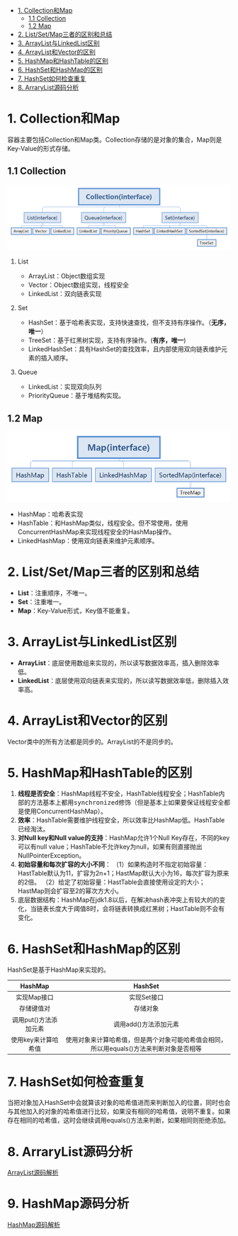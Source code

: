 

- [1. Collection和Map](#1-collection%E5%92%8Cmap)
  - [1.1 Collection](#11-collection)
  - [1.2 Map](#12-map)
- [2. List/Set/Map三者的区别和总结](#2-listsetmap%E4%B8%89%E8%80%85%E7%9A%84%E5%8C%BA%E5%88%AB%E5%92%8C%E6%80%BB%E7%BB%93)
- [3. ArrayList与LinkedList区别](#3-arraylist%E4%B8%8Elinkedlist%E5%8C%BA%E5%88%AB)
- [4. ArrayList和Vector的区别](#4-arraylist%E5%92%8Cvector%E7%9A%84%E5%8C%BA%E5%88%AB)
- [5. HashMap和HashTable的区别](#5-hashmap%E5%92%8Chashtable%E7%9A%84%E5%8C%BA%E5%88%AB)
- [6. HashSet和HashMap的区别](#6-hashset%E5%92%8Chashmap%E7%9A%84%E5%8C%BA%E5%88%AB)
- [7. HashSet如何检查重复](#7-hashset%E5%A6%82%E4%BD%95%E6%A3%80%E6%9F%A5%E9%87%8D%E5%A4%8D)
- [8. ArraryList源码分析](#8-arrarylist%E6%BA%90%E7%A0%81%E5%88%86%E6%9E%90)


# 1. Collection和Map

容器主要包括Collection和Map类。Collection存储的是对象的集合，Map则是Key-Value的形式存储。

## 1.1 Collection

![](https://github.com/ZoharAndroid/MarkdownImages/blob/master/2019-5-13/Collection(interface).png?raw=true)

1. List
   * ArrayList：Object数组实现
   * Vector：Object数组实现，线程安全
   * LinkedList：双向链表实现

2. Set
   * HashSet：基于哈希表实现，支持快速查找，但不支持有序操作。（**无序，唯一**）
   * TreeSet：基于红黑树实现，支持有序操作。(**有序，唯一**)
   * LinkedHashSet：具有HashSet的查找效率，且内部使用双向链表维护元素的插入顺序。

3. Queue
   * LinkedList：实现双向队列
   * PriorityQueue：基于堆结构实现。

## 1.2 Map

![](https://github.com/ZoharAndroid/MarkdownImages/blob/master/2019-5-13/Map(interface).png?raw=true)

* HashMap：哈希表实现
* HashTable：和HashMap类似，线程安全。但不常使用，使用ConcurrentHashMap来实现线程安全的HashMap操作。
* LinkedHashMap：使用双向链表来维护元素顺序。

# 2. List/Set/Map三者的区别和总结

 * **List**：注重顺序，不唯一。
 * **Set**：注重唯一。
 * **Map**：Key-Value形式，Key值不能重复。

# 3. ArrayList与LinkedList区别

* **ArrayList**：底层使用数组来实现的，所以读写数据效率高，插入删除效率低。
* **LinkedList**：底层使用双向链表来实现的，所以读写数据效率低，删除插入效率高。

# 4. ArrayList和Vector的区别

Vector类中的所有方法都是同步的。ArrayList的不是同步的。

# 5. HashMap和HashTable的区别

  1. **线程是否安全**：HashMap线程不安全，HashTable线程安全；HashTable内部的方法基本上都用<kbd>synchronized</kbd>修饰（但是基本上如果要保证线程安全都是使用ConcurrentHashMap）。
  2. **效率**：HashTable需要维护线程安全，所以效率比HashMap低。HashTable已经淘汰。
  3. **对Null key和Null value的支持**：HashMap允许1个Null Key存在，不同的key可以有null value；HashTable不允许key为null，如果有则直接抛出NullPointerException。
  4. **初始容量和每次扩容的大小不同**：
     （1）如果构造时不指定初始容量：HastTable默认为11，扩容为2n+1；HastMap默认大小为16，每次扩容为原来的2倍。
     （2）给定了初始容量：HastTable会直接使用设定的大小；HastMap则会扩容至2的幂次方大小。
  5. 底层数据结构：HashMap在jdk1.8以后，在解决hash表冲突上有较大的的变化，当链表长度大于阈值8时，会将链表转换成红黑树；HastTable则不会有变化。

# 6. HashSet和HashMap的区别

HashSet是基于HashMap来实现的。

|HashMap|HashSet|
|:-:|:-:|
|实现Map接口|实现Set接口|
|存储键值对|存储对象|
|调用put()方法添加元素|调用add()方法添加元素|
|使用key来计算哈希值|使用对象来计算哈希值，但是两个对象可能哈希值会相同，所以用equals()方法来判断对象是否相等|

# 7. HashSet如何检查重复

当把对象加入HashSet中会就算该对象的哈希值进而来判断加入的位置，同时也会与其他加入的对象的哈希值进行比较，如果没有相同的哈希值，说明不重复。如果存在相同的哈希值，这时会继续调用equals()方法来判断，如果相同则拒绝添加。

# 8. ArraryList源码分析

[ArrayList源码解析](https://github.com/ZoharAndroid/HelloOffer/blob/master/Java/ArrayList源码解析.md)

# 9. HashMap源码分析

[HashMap源码解析](https://github.com/ZoharAndroid/HelloOffer/blob/master/Java/HashMap源码解析.md)